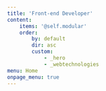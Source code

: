 ```yaml
---
title: 'Front-end Developer'
content:
    items: '@self.modular'
    order:
        by: default
        dir: asc
        custom:
            - _hero
            - _webtechnologies
menu: Home
onpage_menu: true
---
```


